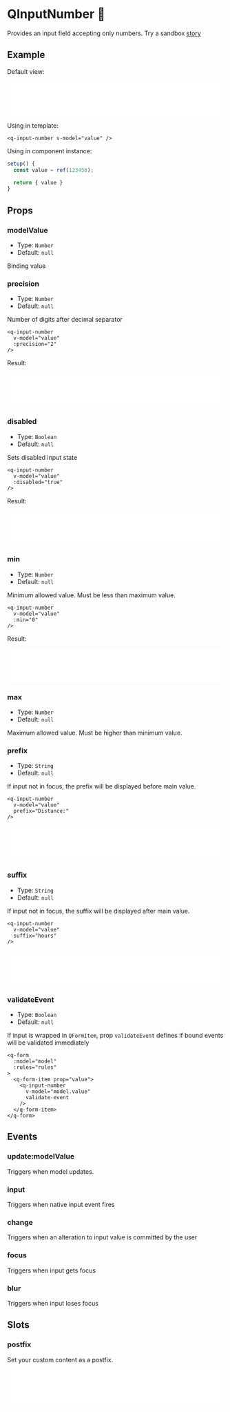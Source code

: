# QInputNumber 🔢

Provides an input field accepting only numbers. Try a sandbox [story](https://qui-max.netlify.app/?path=/story/components-qinputnumber--default)

## Example

Default view:

<iframe height="80" style="width: 100%;" scrolling="no" frameborder="no" src="/QInputNumber/main.html"></iframe>

Using in template:

```vue
<q-input-number v-model="value" />
```

Using in component instance:

```js
setup() {
  const value = ref(123456);

  return { value }
}
```

## Props

### modelValue

- Type: `Number`
- Default: `null`

Binding value

### precision

- Type: `Number`
- Default: `null`

Number of digits after decimal separator

```vue
<q-input-number
  v-model="value"
  :precision="2"
/>
```

Result:

<iframe height="80" style="width: 100%;" scrolling="no" frameborder="no" src="/QInputNumber/precision.html"></iframe>

### disabled

- Type: `Boolean`
- Default: `null`

Sets disabled input state

```vue
<q-input-number
  v-model="value"
  :disabled="true"
/>
```

Result:

<iframe height="80" style="width: 100%;" scrolling="no" frameborder="no" src="/QInputNumber/disabled.html"></iframe>

### min

- Type: `Number`
- Default: `null`

Minimum allowed value. Must be less than maximum value.

```vue
<q-input-number
  v-model="value"
  :min="0"
/>
```

Result:

<iframe height="80" style="width: 100%;" scrolling="no" frameborder="no" src="/QInputNumber/positive.html"></iframe>

### max

- Type: `Number`
- Default: `null`

Maximum allowed value. Must be higher than minimum value.

### prefix

- Type: `String`
- Default: `null`

If input not in focus, the prefix will be displayed before main value.

```vue {3}
<q-input-number
  v-model="value"
  prefix="Distance:"
/>
```

<iframe height="80" style="width: 100%;" scrolling="no" frameborder="no" src="/QInputNumber/prefix.html"></iframe>

### suffix

- Type: `String`
- Default: `null`

If input not in focus, the suffix will be displayed after main value.

```vue {3}
<q-input-number
  v-model="value"
  suffix="hours"
/>
```

<iframe height="80" style="width: 100%;" scrolling="no" frameborder="no" src="/QInputNumber/suffix.html"></iframe>

### validateEvent

- Type: `Boolean`
- Default: `null`

If input is wrapped in `QFormItem`, prop `validateEvent` defines if bound events will be validated immediately

```vue
<q-form
  :model="model"
  :rules="rules"
>
  <q-form-item prop="value">
    <q-input-number 
      v-model="model.value" 
      validate-event 
    />
  </q-form-item>
</q-form>
```

## Events

### update:modelValue

Triggers when model updates.

### input

Triggers when native input event fires

### change

Triggers when an alteration to input value is committed by the user

### focus

Triggers when input gets focus

### blur

Triggers when input loses focus

## Slots

### postfix

Set your custom content as a postfix.

<iframe style="width: 100%; height: 85px" scrolling="no" frameborder="no" src="/QInputNumber/postfix.html"></iframe>

